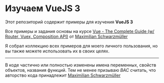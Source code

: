 # Изучаем VueJS 3

Этот репозиторий содержит примеры для изучения **VueJS 3**

Все примеры и задания основы на курсе [Vue - The Complete Guide (w/ Router, Vuex, Composition API)](https://www.udemy.com/course/vuejs-2-the-complete-guide/) от [Maximilian Schwarzmüller](https://www.udemy.com/user/maximilian-schwarzmuller/)

Я собрал коллекцию всех примеров для моего личного пользования, но вы также можете использовать их в своих целях.

***
В коде частично или полностью изменены имена переменных, свойств объектов, названия функций. Тем не менее призываю *ВАС* считать, что авторство кода принадлежит [Maximilian Schwarzmüller](https://www.udemy.com/user/maximilian-schwarzmuller/)
